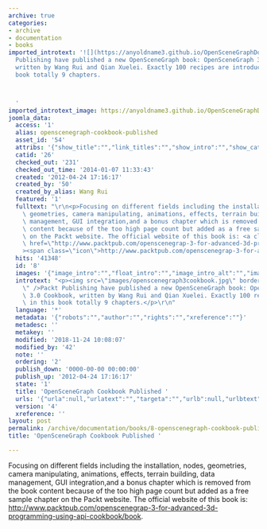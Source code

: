 ```yaml
---
archive: true
categories:
- archive
- documentation
- books
imported_introtext: '![](https://anyoldname3.github.io/OpenSceneGraphDotComBackup/OpenSceneGraph/www.openscenegraph.com/images/openscenegraph3cookbook.jpg)Packt
  Publishing have published a new OpenSceneGraph book: OpenSceneGraph 3.0 Cookbook,
  written by Wang Rui and Qian Xuelei. Exactly 100 recipes are introduced in this
  book totally 9 chapters.



  '
imported_introtext_image: https://anyoldname3.github.io/OpenSceneGraphDotComBackup/OpenSceneGraph/www.openscenegraph.com/images/openscenegraph3cookbook.jpg
joomla_data:
  access: '1'
  alias: openscenegraph-cookbook-published
  asset_id: '54'
  attribs: '{"show_title":"","link_titles":"","show_intro":"","show_category":"","link_category":"","show_parent_category":"","link_parent_category":"","show_author":"","link_author":"","show_create_date":"","show_modify_date":"","show_publish_date":"","show_item_navigation":"","show_icons":"","show_print_icon":"","show_email_icon":"","show_vote":"","show_hits":"","show_noauth":"","urls_position":"","alternative_readmore":"","article_layout":"","show_publishing_options":"","show_article_options":"","show_urls_images_backend":"","show_urls_images_frontend":""}'
  catid: '26'
  checked_out: '231'
  checked_out_time: '2014-01-07 11:33:43'
  created: '2012-04-24 17:16:17'
  created_by: '50'
  created_by_alias: Wang Rui
  featured: '1'
  fulltext: "\r\n<p>Focusing on different fields including the installation, nodes,\
    \ geometries, camera manipulating, animations, effects, terrain building, data\
    \ management, GUI integration,and a bonus chapter which is removed from the book\
    \ content because of the too high page count but added as a free sample chapter\
    \ on the Packt website. The official website of this book is: <a class=\"ext-link\"\
    \ href=\"http://www.packtpub.com/openscenegrap-3-for-advanced-3d-programming-using-api-cookbook/book\"\
    ><span class=\"icon\">http://www.packtpub.com/openscenegrap-3-for-advanced-3d-programming-using-api-cookbook/book</span></a>.</p>"
  hits: '41348'
  id: '8'
  images: '{"image_intro":"","float_intro":"","image_intro_alt":"","image_intro_caption":"","image_fulltext":"","float_fulltext":"","image_fulltext_alt":"","image_fulltext_caption":""}'
  introtext: "<p><img src=\"images/openscenegraph3cookbook.jpg\" border=\"0\" alt=\"\
    \" />Packt Publishing have published a new OpenSceneGraph book: OpenSceneGraph\
    \ 3.0 Cookbook, written by Wang Rui and Qian Xuelei. Exactly 100 recipes are introduced\
    \ in this book totally 9 chapters.</p>\r\n"
  language: '*'
  metadata: '{"robots":"","author":"","rights":"","xreference":""}'
  metadesc: ''
  metakey: ''
  modified: '2018-11-24 10:08:07'
  modified_by: '42'
  note: ''
  ordering: '2'
  publish_down: '0000-00-00 00:00:00'
  publish_up: '2012-04-24 17:16:17'
  state: '1'
  title: 'OpenSceneGraph Cookbook Published '
  urls: '{"urla":null,"urlatext":"","targeta":"","urlb":null,"urlbtext":"","targetb":"","urlc":null,"urlctext":"","targetc":""}'
  version: '4'
  xreference: ''
layout: post
permalink: /archive/documentation/books/8-openscenegraph-cookbook-published:output_ext
title: 'OpenSceneGraph Cookbook Published '

---
```

Focusing on different fields including the installation, nodes, geometries, camera manipulating, animations, effects, terrain building, data management, GUI integration,and a bonus chapter which is removed from the book content because of the too high page count but added as a free sample chapter on the Packt website. The official website of this book is: <http://www.packtpub.com/openscenegrap-3-for-advanced-3d-programming-using-api-cookbook/book>.


